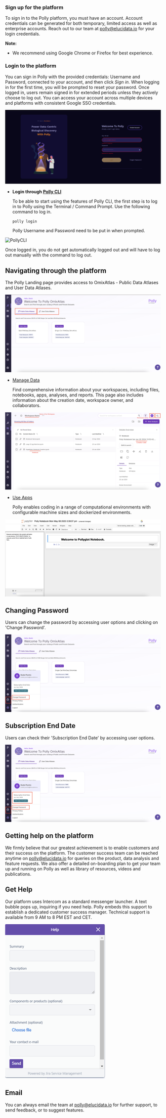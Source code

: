 ###   **Sign up for the platform**

To sign in to the Polly platform, you must have an account. Account credentials can be generated for both temporary, limited access as well as enterprise accounts. Reach out to our team at [polly@elucidata.io](mailto:polly@elucidata.io) for your login credentials.

**Note:**

*    We recommend using Google Chrome or Firefox for best experience.
    

###   **Login to the platform**

You can sign in Polly with the provided credentials: Username and Password, connected to your account, and then click *Sign in*. When logging in for the first time, you will be prompted to reset your password. Once logged in, users remain signed in for extended periods unless they actively choose to log out. You can access your account across multiple devices and platforms with consistent Google SSO credentials.

![Login](../img/Home/Login1.png)

*   **Login through [Polly CLI](https://docs.elucidata.io/Scaling%20compute/Polly%20CLI.html)**

    To be able to start using the features of Polly CLI, the first step is to log in to Polly using the Terminal / Command Prompt. Use the following command to log in.

    <pre><code>polly login</code></pre>

    Polly Username and Password need to be put in when prompted.

![PollyCLI](../img/Home/PollyCLI.png) <!-- <center>**Figure 5.** Sample metadata mapping file</center> -->

Once logged in, you do not get automatically logged out and will have to log out manually with the command to log out.

## Navigating through the platform

The Polly Landing page provides access to OmixAtlas - Public Data Atlases and User Data Atlases.

![Homepage](../img/Home/Navigatingtheplatform.png)

*   [Manage Data](https://docs.elucidata.io/Getting%20Started/Workspaces.html)

    Find comprehensive information about your workspaces, including files, notebooks, apps, analyses, and reports. This page also includes information about the creation date, workspace owner, and collaborators.

![Manage](../img/Home/Managedataedit.png) <!-- <center>**Figure 5.** Sample metadata mapping file</center> -->

*   [Use Apps](https://docs.elucidata.io/Apps/Introduction.html)

    Polly enables coding in a range of computational environments with configurable machine sizes and dockerized environments. 

![Code](../img/Home/sagemakerlandingpage.png) <!-- <center>**Figure 5.** Sample metadata mapping file</center> -->

## Changing Password 
Users can change the password by accessing user options and clicking on 'Change Password'.

![Code](../img/Home/Changepassword.png)

## Subscription End Date
Users can check their 'Subscription End Date' by accessing user options.

![Code](../img/Home/subscription.png)

## Getting help on the platform

We firmly believe that our greatest achievement is to enable customers and their success on the platform. The customer success team can be reached anytime on [polly@elucidata.io](mailto:polly@elucidata.io) for queries on the product, data analysis and feature requests. We also offer a detailed on-boarding plan to get your team up and running on Polly as well as library of resources, videos and publications.

## Get Help

Our platform uses Intercom as a standard messenger launcher. A text bubble pops up, inquiring if you need help. Polly embeds this support to establish a dedicated customer success manager. Technical support is available from 9 AM to 8 PM EST and CET.

![Intercom](../img/Home/Chat.png) <!-- <center>**Figure 5.** Sample metadata mapping file</center> -->

## Email

You can always email the team at [polly@elucidata.io](mailto:polly@elucidata.io) for further support, to send feedback, or to suggest features.
